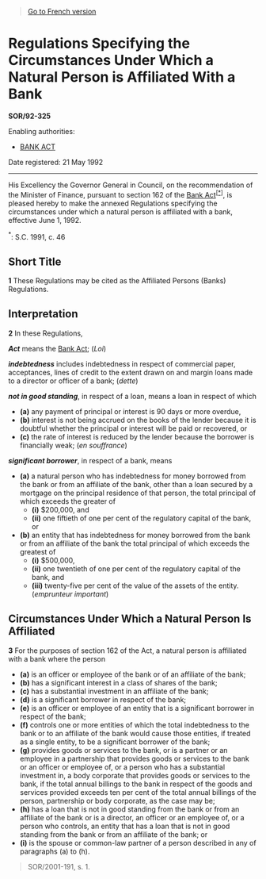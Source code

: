 > [Go to French version](/fr/Règlements/Décrets,%20ordonnances%20et%20règlements%20statutaires/92/325.md)

# Regulations Specifying the Circumstances Under Which a Natural Person is Affiliated With a Bank

**SOR/92-325**

Enabling authorities: 
- [BANK ACT](/en/Acts/Statutes%20of%20Canada/1991/c.%2046.md)

Date registered: 21 May 1992

----------

His Excellency the Governor General in Council, on the recommendation of the Minister of Finance, pursuant to section 162 of the [Bank Act](/en/Acts/Statutes%20of%20Canada/1991/c.%2046.md)<sup><a href='#footnote1_e'>[*]</a></sup>, is pleased hereby to make the annexed Regulations specifying the circumstances under which a natural person is affiliated with a bank, effective June 1, 1992.

<a name='footnote1_e'><sup>*</sup></a>: S.C. 1991, c. 46<br />




## Short Title


**1** These Regulations may be cited as the Affiliated Persons (Banks) Regulations.




## Interpretation


**2** In these Regulations,

***Act*** means the [Bank Act](/en/Acts/Statutes%20of%20Canada/1991/c.%2046.md); (*Loi*)

***indebtedness*** includes indebtedness in respect of commercial paper, acceptances, lines of credit to the extent drawn on and margin loans made to a director or officer of a bank; (*dette*)

***not in good standing***, in respect of a loan, means a loan in respect of which
- **(a)** any payment of principal or interest is 90 days or more overdue,
- **(b)** interest is not being accrued on the books of the lender because it is doubtful whether the principal or interest will be paid or recovered, or
- **(c)** the rate of interest is reduced by the lender because the borrower is financially weak; (*en souffrance*)

***significant borrower***, in respect of a bank, means
- **(a)** a natural person who has indebtedness for money borrowed from the bank or from an affiliate of the bank, other than a loan secured by a mortgage on the principal residence of that person, the total principal of which exceeds the greater of
	- **(i)** $200,000, and
	- **(ii)** one fiftieth of one per cent of the regulatory capital of the bank, or
- **(b)** an entity that has indebtedness for money borrowed from the bank or from an affiliate of the bank the total principal of which exceeds the greatest of
	- **(i)** $500,000,
	- **(ii)** one twentieth of one per cent of the regulatory capital of the bank, and
	- **(iii)** twenty-five per cent of the value of the assets of the entity. (*emprunteur important*)




## Circumstances Under Which a Natural Person Is Affiliated


**3** For the purposes of section 162 of the Act, a natural person is affiliated with a bank where the person
- **(a)** is an officer or employee of the bank or of an affiliate of the bank;
- **(b)** has a significant interest in a class of shares of the bank;
- **(c)** has a substantial investment in an affiliate of the bank;
- **(d)** is a significant borrower in respect of the bank;
- **(e)** is an officer or employee of an entity that is a significant borrower in respect of the bank;
- **(f)** controls one or more entities of which the total indebtedness to the bank or to an affiliate of the bank would cause those entities, if treated as a single entity, to be a significant borrower of the bank;
- **(g)** provides goods or services to the bank, or is a partner or an employee in a partnership that provides goods or services to the bank or an officer or employee of, or a person who has a substantial investment in, a body corporate that provides goods or services to the bank, if the total annual billings to the bank in respect of the goods and services provided exceeds ten per cent of the total annual billings of the person, partnership or body corporate, as the case may be;
- **(h)** has a loan that is not in good standing from the bank or from an affiliate of the bank or is a director, an officer or an employee of, or a person who controls, an entity that has a loan that is not in good standing from the bank or from an affiliate of the bank; or
- **(i)** is the spouse or common-law partner of a person described in any of paragraphs (a) to (h).
> SOR/2001-191, s. 1.




